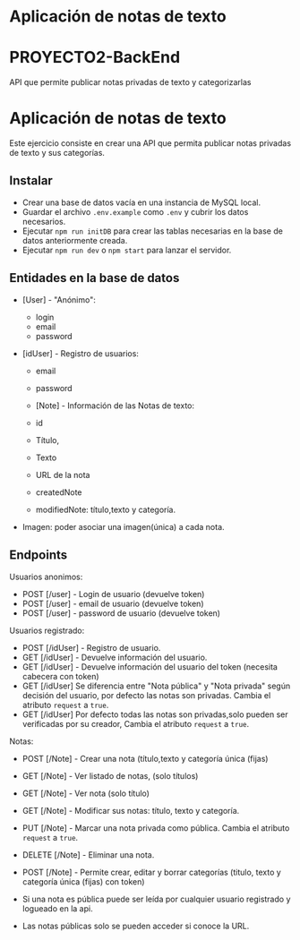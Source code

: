 # Aplicación de notas de texto

# PROYECTO2-BackEnd
API que permite publicar notas privadas de texto y categorizarlas

# Aplicación de notas de texto

Este ejercicio consiste en crear una API que permita publicar notas privadas de texto y sus categorías.

## Instalar
- Crear una base de datos vacía en una instancia de MySQL local. 
- Guardar el archivo `.env.example` como `.env` y cubrir los datos necesarios.
- Ejecutar `npm run initDB` para crear las tablas necesarias en la base de datos anteriormente creada. 
- Ejecutar `npm run dev` o `npm start` para lanzar el servidor.

## Entidades en la base de datos

- [User] - "Anónimo":
  - login
  - email
  - password

- [idUser] - Registro de usuarios:
  - email
  - password

  - [Note] - Información de las Notas de texto:
  - id
  - Título, 
  - Texto 
  - URL de la nota
  - createdNote
  - modifiedNote: título,texto y categoría.
- Imagen: poder asociar una imagen(única) a cada nota.

## Endpoints 

Usuarios anonimos:
- POST [/user] - Login de usuario (devuelve token)
- POST [/user] - email de usuario (devuelve token)
- POST [/user] - password de usuario (devuelve token)

Usuarios registrado:
- POST [/idUser] - Registro de usuario.
- GET [/idUser] - Devuelve información del usuario.
- GET [/idUser] - Devuelve información del usuario del token (necesita cabecera con token)
- GET [/idUser] Se diferencia entre "Nota pública" y "Nota privada" según decisión del usuario, por defecto las notas son privadas.
Cambia el atributo `request` a `true`.
- GET [/idUser] Por defecto todas las notas son privadas,solo pueden ser verificadas por su creador,
Cambia el atributo `request` a `true`.

Notas: 
- POST [/Note] - Crear una nota (título,texto y categoría única (fijas)
- GET [/Note] - Ver listado de notas, (solo títulos) 
- GET [/Note] - Ver nota (solo título)
- GET [/Note] - Modificar sus notas: título, texto y categoría.
- PUT [/Note] - Marcar una nota privada como pública.
Cambia el atributo `request` a `true`.
- DELETE [/Note] - Eliminar una nota.
- POST [/Note] - Permite crear, editar y borrar categorías (titulo, texto y categoría única (fijas) con token)

- Si una nota es pública puede ser leída por cualquier usuario registrado y logueado en la api.
- Las notas públicas solo se pueden acceder si conoce la URL.

